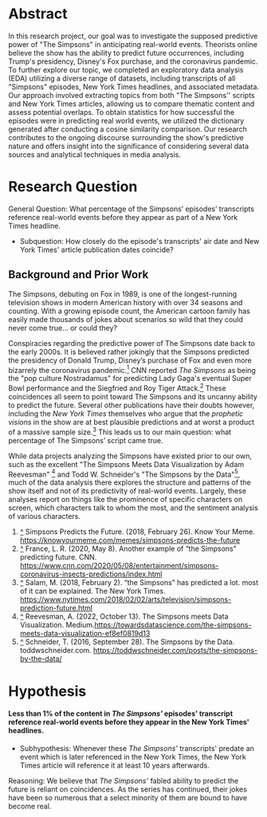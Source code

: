 
# Abstract

In this research project, our goal was to investigate the supposed predictive power of "The Simpsons" in anticipating real-world events. Theorists online believe the show has the ability to predict future occurrences, including Trump's presidency, Disney's Fox purchase, and the coronavirus pandemic. To further explore our topic, we completed an exploratory data analysis (EDA) utilizing a diverse range of datasets, including transcripts of all "Simpsons" episodes, New York Times headlines, and associated metadata. Our approach involved extracting topics from both "The Simpsons'' scripts and New York Times articles, allowing us to compare thematic content and assess potential overlaps. To obtain statistics for how successful the episodes were in predicting real world events, we utilized the dictionary generated after conducting a cosine similarity comparison. Our research contributes to the ongoing discourse surrounding the show's predictive nature and offers insight into the significance of considering several data sources and analytical techniques in media analysis.
# Research Question

General Question: What percentage of the Simpsons’ episodes’ transcripts reference real-world events before they appear as part of a New York Times headline. 
- Subquestion: How closely do the episode's transcripts' air date and New York Times' article publication dates coincide?

## Background and Prior Work


The Simpsons, debuting on Fox in 1989, is one of the longest-running television shows in modern American history with over 34 seasons and counting. With a growing episode count, the American cartoon family has easily made thousands of jokes about scenarios so wild that they could never come true… or could they?

Conspiracies regarding the predictive power of The Simpsons date back to the early 2000s. It is believed rather jokingly that the Simpsons predicted the presidency of Donald Trump, Disney’s purchase of Fox and even more bizarrely the coronavirus pandemic.<a name="cite_ref-1"></a>[<sup>1</sup>](#cite_note-1) CNN reported *The Simpsons* as being the "pop culture Nostradamus" for predicting Lady Gaga's eventual Super Bowl performance and the Siegfried and Roy Tiger Attack.<a name="cite_ref-2"></a>[<sup>2</sup>](#cite_note-2) These coincidences all seem to point toward The Simpsons and its uncanny ability to predict the future. Several other publications have their doubts however, including the *New York Times* themselves who argue that the *prophetic visions* in the show are at best plausible predictions and at worst a product of a massive sample size.<a name="cite_ref-3"></a>[<sup>3</sup>](#cite_note-3) This leads us to our main question: what percentage of The Simpsons’ script came true.

While data projects analyzing the Simpsons have existed prior to our own, such as the excellent "The Simpsons Meets Data Visualization by Adam Reevesman" <a name="cite_ref-4"></a>[<sup>4</sup>](#cite_note-4) and Todd W. Schneider's "The Simpsons by the Data"<a name="cite_ref-5"></a>[<sup>5</sup>](#cite_note-5), much of the data analysis there explores the structure and patterns of the show itself and not of its predictivity of real-world events. Largely, these analyses report on things like the prominence of specific characters on screen, which characters talk to whom the most, and the sentiment analysis of various characters.



1. <a name="cite_note-1"></a> [^](#cite_ref-1) Simpsons Predicts the Future. (2018, February 26). Know Your Meme. https://knowyourmeme.com/memes/simpsons-predicts-the-future 
2. <a name="cite_note-2"></a> [^](#cite_ref-2) France, L. R. (2020, May 8). Another example of “the Simpsons” predicting future. CNN. https://www.cnn.com/2020/05/08/entertainment/simpsons-coronavirus-insects-predictions/index.html 
3. <a name="cite_note-3"></a> [^](#cite_ref-3) Salam, M. (2018, February 2). “the Simpsons” has predicted a lot. most of it can be explained. The New York Times. https://www.nytimes.com/2018/02/02/arts/television/simpsons-prediction-future.html 
3. <a name="cite_ref-4"></a>[^](#cite_note-4) Reevesman, A. (2022, October 13). The Simpsons meets Data Visualization. Medium.https://towardsdatascience.com/the-simpsons-meets-data-visualization-ef8ef0819d13
4. <a name="cite_note-5"></a> [^](#cite_ref-5) Schneider, T. (2016, September 28). The Simpsons by the Data. toddwschneider.com. https://toddwschneider.com/posts/the-simpsons-by-the-data/ 

# Hypothesis

#### Less than 1% of the content in *The Simpsons'* episodes' transcript reference real-world events before they appear in the New York Times' headlines.
- Subhypothesis: Whenever these *The Simpsons'* transcripts' predate an event which is later referenced in the New York Times, the New York Times article will reference it at least 10 years afterwards.

Reasoning: We believe that *The Simpsons'* fabled ability to predict the future is reliant on coincidences. As the series has continued, their jokes have been so numerous that a select minority of them are bound to have become real.
